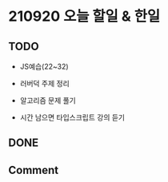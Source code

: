 # 210920 오늘 할일 & 한일

## TODO

- JS예습(22~32)

- 러버덕 주제 정리

- 알고리즘 문제 풀기

- 시간 남으면 타입스크립트 강의 듣기

## DONE

## Comment
